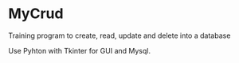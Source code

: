 # MyCrud
Training program to create, read, update and delete into a database

Use Pyhton with Tkinter for GUI and Mysql. 
